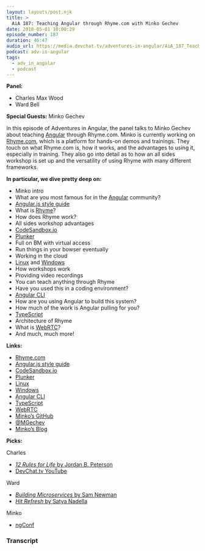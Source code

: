 ```yaml
---
layout: layouts/post.njk
title: >
  AiA 187: Teaching Angular through Rhyme.com with Minko Gechev
date: 2018-05-01 10:00:29
episode_number: 187
duration: 46:47
audio_url: https://media.devchat.tv/adventures-in-angular/AiA_187_Teaching_Angular_through_Rhyme.com_with_Minko_Gechev.mp3
podcast: adv-in-angular
tags:
  - adv_in_angular
  - podcast
---
```


**Panel:**

- Charles Max Wood
- Ward Bell

**Special Guests:** Minko Gechev

In this episode of Adventures in Angular, the panel talks to Minko Gechev about teaching [Angular](https://angular.io/) through Rhyme.com. Minko is currently working on [Rhyme.com](https://rhyme.com/), which is a platform for hands-on demos and trainings. They touch on what Rhyme.com is, how it works, and the advantages to using it, especially in training. They also go into detail as to how an all sides workshop is set up and the versatility of using Rhyme with many different frameworks.

**In particular, we dive pretty deep on:**

- Minko intro
- What are you most famous for in the [Angular](https://angular.io/) community?
- [Angular.js style guide](https://github.com/mgechev/angularjs-style-guide)
- What is [Rhyme](https://rhyme.com/)?
- How does Rhyme work?
- All sides workshop advantages
- [CodeSandbox.io](https://codesandbox.io/)
- [Plunker](https://plnkr.co/)
- Full on BM with virtual access
- Run things in your bowser eventually
- Working in the cloud
- [Linux](https://www.linux.org/) and [Windows](https://www.microsoft.com/en-us/windows)
- How workshops work
- Providing video recordings
- You can teach anything through Rhyme
- Have you used this in a coding environment?
- [Angular CLI](https://cli.angular.io/)
- How are you using Angular to build this system?
- How much of the work is Angular pulling for you?
- [TypeScript](https://www.typescriptlang.org/)
- Architecture of Rhyme
- What is [WebRTC](https://webrtc.org/)?
- And much, much more!

**Links:&nbsp;**

- [Rhyme.com](https://rhyme.com/)
- [Angular.js style guide](https://github.com/mgechev/angularjs-style-guide)
- [CodeSandbox.io](https://codesandbox.io/)
- [Plunker](https://plnkr.co/)
- [Linux](https://www.linux.org/)
- [Windows](https://www.microsoft.com/en-us/windows)
- [Angular CLI](https://cli.angular.io/)
- [TypeScript](https://www.typescriptlang.org/)
- [WebRTC](https://webrtc.org/)
- [Minko’s GitHub](https://github.com/mgechev)
- [@MGechev](https://twitter.com/mgechev?ref_src=twsrc%255Egoogle%257Ctwcamp%255Eserp%257Ctwgr%255Eauthor)
- [Minko’s Blog](http://blog.mgechev.com/)

**Picks:**

Charles

- [_12 Rules for Life_ by Jordan B. Peterson](https://www.amazon.com/12-Rules-Life-Antidote-Chaos/dp/0345816021)
- [DevChat.tv YouTube](https://www.youtube.com/c/devchattv)

Ward

- [_Building Microservices_ by Sam Newman](https://www.amazon.com/Building-Microservices-Designing-Fine-Grained-Systems/dp/1491950358)
- [_Hit Refresh_ by Satya Nadella](https://www.amazon.com/Hit-Refresh-Rediscover-Microsofts-Everyone-ebook/dp/B01HOT5SQA)

Minko

- [ngConf](https://www.ng-conf.org/)

### Transcript
